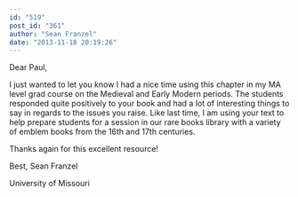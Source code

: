 ```yaml
---
id: "519"
post_id: "361"
author: "Sean Franzel"
date: "2013-11-18 20:19:26"
---
```

Dear Paul,






I just wanted to let you know I had a nice time using this chapter in my MA level grad course on the Medieval and Early Modern periods. The students responded quite positively to your book and had a lot of interesting things to say in regards to the issues you raise. Like last time, I am using your text to help prepare students for a session in our rare books library with a variety of emblem books from the 16th and 17th centuries. 



Thanks again for this excellent resource! 



Best, Sean Franzel

University of Missouri
